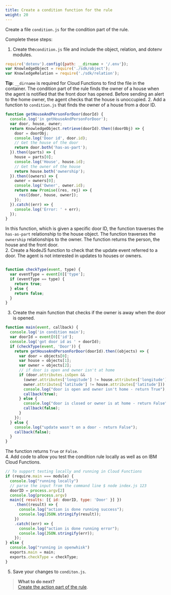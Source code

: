 ```yaml
---
title: Create a condition function for the rule
weight: 20
---
```

Create a file `condition.js` for the condition part of the rule.

Complete these steps:
1. Create the`condition.js` file and include the object, relation, and dotenv modules.
  ```Javascript
  require('dotenv').config({path: __dirname + '/.env'});
  var KnowledgeObject = require('./sdk/object');
  var KnowledgeRelation = require('./sdk/relation');

  ```
  **Tip**: `__dirname` is required for Cloud Functions to find the file in the container.
  The condition part of the rule finds the owner of a house when the agent is notified that the front door has opened.  Before sending an alert to the home owner, the agent checks that the house is unoccupied. 
2. Add a function to `condition.js` that finds the owner of a house from a door ID.
  ```Javascript
  function getHouseAndPersonForDoor(doorId) {
    console.log('in getHouseAndPersonForDoor');
    var door, house, owner;
    return KnowledgeObject.retrieve(doorId).then((doorObj) => {
      door = doorObj;
      console.log('Door id', door.id);
      // Get the house of the door
      return door.both('has-as-part');
    }).then((parts) => {
      house = parts[0];
      console.log('House', house.id);
      // Get the owner of the house
      return house.both('ownership');
    }).then((owners) => {
      owner = owners[0];
      console.log('Owner', owner.id);
      return new Promise((res, rej) => {
        res([door, house, owner]);
      });
    }).catch((err) => {
      console.log('Error: ' + err);
    });
  }

  ```
  In this function, which is given a specific door ID, the function traverses the `has-as-part` relationship to the house object.  The function traverses the `ownership` relationships to the owner.  The function returns the person, the house and the front door.<br>
2. Create a NodeJS function to check that the update event referred to a door.  The agent is not interested in updates to houses or owners.
  ```Javascript

  function checkType(event, type) {
    var eventType = event[0]['type'];
    if (eventType == type) {
      return true;
    } else {
      return false;
    }
  }

  ```
3.  Create the main function that checks if the owner is away when the door is opened.
  ```Javascript
  function main(event, callback) {
    console.log('in condition main');
    var doorId = event[0]['id'];
    console.log('got door id as ' + doorId);
    if (checkType(event, 'Door')) {
      return getHouseAndPersonForDoor(doorId).then((objects) => {
        var door = objects[0];
        var house = objects[1];
        var owner = objects[2];
        // if door is open and owner isn't at home
        if (door.attributes.isOpen &&
          (owner.attributes['longitude'] != house.attributes['longitude'] ||
          owner.attributes['latitude'] != house.attributes['latitude'])) {
          console.log("door is open and owner isn't home - return True");
          callback(true);
        } else {
          console.log("door is closed or owner is at home - return False");
          callback(false);
        }
      });
    } else {
      console.log("update wasn't on a door - return False");
      callback(false);
    }
  }

  ```
  The function returns `True` or `False`.<br>
4.  Add code to allow you test the condition rule locally as well as on IBM Cloud Functions.
  ```Javascript
  // To support testing locally and running in Cloud Functions
  if (require.main === module) {
    console.log("running locally")
    // parse the input from the command line $ node index.js 123
    doorID = process.argv[2]
    console.log(process.argv)
    main({ results: [{ id: doorID, type: 'Door' }] })
      .then((result) => {
        console.log("action is done running success");
        console.log(JSON.stringify(result));
      })
      .catch((err) => {
        console.log("action is done running error");
        console.log(JSON.stringify(err));
      });
  } else {
    console.log("running in openwhisk")
    exports.main = main;
    exports.checkType = checkType;
  }

  ```
5. Save your changes to `conditon.js`.

> **What to do next?**<br/>
[Create the action part of the rule]({{site.baseurl}}/knowledge/create-action-function).
